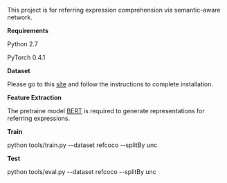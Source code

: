 This project is for referring expression comprehension via semantic-aware network.

**Requirements**

Python 2.7

PyTorch 0.4.1

**Dataset**

Please go to this [site](https://github.com/lichengunc/refer) and follow the instructions to complete installation.

**Feature Extraction**

The pretraine model [BERT](https://github.com/codertimo/BERT-pytorch) is required to generate representations for referring expressions.

**Train**

python tools/train.py --dataset refcoco --splitBy unc

**Test**

python tools/eval.py --dataset refcoco --splitBy unc
